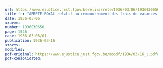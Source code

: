 ```yaml
---
url: https://www.ejustice.just.fgov.be/eli/arrete/1936/03/06/1936030650/justel
title-fr: "ARRETE ROYAL relatif au remboursement des frais de vacances de places attachées aux églises protestantes, anglicanes ou israélites"
date: 1936-03-06
source:
number: 1936030650
page: 1546
case: 1936-03-06/01
publication: 1936-03-16
starts:
modifies:
pdf-original: https://www.ejustice.just.fgov.be/mopdf/1936/03/16_1.pdf#Page2
pdf-consolidated:
---
```


